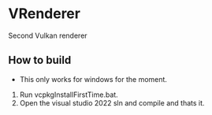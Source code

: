 # VRenderer
Second Vulkan renderer

## How to build
* This only works for windows for the moment.
1) Run vcpkgInstallFirstTime.bat.
2) Open the visual studio 2022 sln and compile and thats it.
